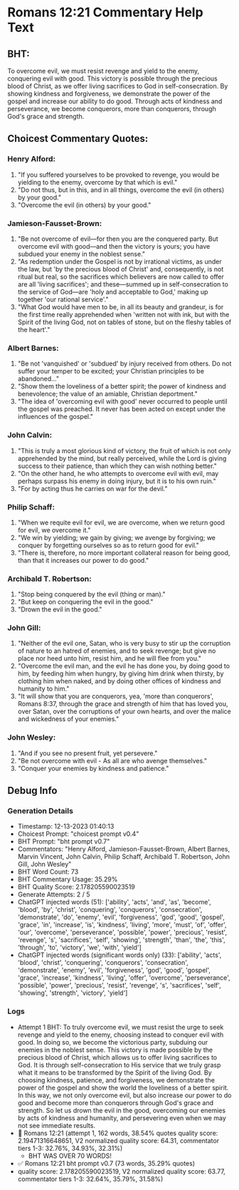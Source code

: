 # Romans 12:21 Commentary Help Text

## BHT:
To overcome evil, we must resist revenge and yield to the enemy, conquering evil with good. This victory is possible through the precious blood of Christ, as we offer living sacrifices to God in self-consecration. By showing kindness and forgiveness, we demonstrate the power of the gospel and increase our ability to do good. Through acts of kindness and perseverance, we become conquerors, more than conquerors, through God's grace and strength.

## Choicest Commentary Quotes:
### Henry Alford:
1. "If you suffered yourselves to be provoked to revenge, you would be yielding to the enemy, overcome by that which is evil."
2. "Do not thus, but in this, and in all things, overcome the evil (in others) by your good."
3. "Overcome the evil (in others) by your good."

### Jamieson-Fausset-Brown:
1. "Be not overcome of evil—for then you are the conquered party. But overcome evil with good—and then the victory is yours; you have subdued your enemy in the noblest sense."
2. "As redemption under the Gospel is not by irrational victims, as under the law, but 'by the precious blood of Christ' and, consequently, is not ritual but real, so the sacrifices which believers are now called to offer are all 'living sacrifices'; and these—summed up in self-consecration to the service of God—are 'holy and acceptable to God,' making up together 'our rational service'."
3. "What God would have men to be, in all its beauty and grandeur, is for the first time really apprehended when 'written not with ink, but with the Spirit of the living God, not on tables of stone, but on the fleshy tables of the heart'."

### Albert Barnes:
1. "Be not 'vanquished' or 'subdued' by injury received from others. Do not suffer your temper to be excited; your Christian principles to be abandoned..."
2. "Show them the loveliness of a better spirit; the power of kindness and benevolence; the value of an amiable, Christian deportment."
3. "The idea of 'overcoming evil with good' never occurred to people until the gospel was preached. It never has been acted on except under the influences of the gospel."

### John Calvin:
1. "This is truly a most glorious kind of victory, the fruit of which is not only apprehended by the mind, but really perceived, while the Lord is giving success to their patience, than which they can wish nothing better."
2. "On the other hand, he who attempts to overcome evil with evil, may perhaps surpass his enemy in doing injury, but it is to his own ruin."
3. "For by acting thus he carries on war for the devil."

### Philip Schaff:
1. "When we requite evil for evil, we are overcome, when we return good for evil, we overcome it."
2. "We win by yielding; we gain by giving; we avenge by forgiving; we conquer by forgetting ourselves so as to return good for evil."
3. "There is, therefore, no more important collateral reason for being good, than that it increases our power to do good."

### Archibald T. Robertson:
1. "Stop being conquered by the evil (thing or man)."
2. "But keep on conquering the evil in the good."
3. "Drown the evil in the good."

### John Gill:
1. "Neither of the evil one, Satan, who is very busy to stir up the corruption of nature to an hatred of enemies, and to seek revenge; but give no place nor heed unto him, resist him, and he will flee from you."
2. "Overcome the evil man, and the evil he has done you, by doing good to him, by feeding him when hungry, by giving him drink when thirsty, by clothing him when naked, and by doing other offices of kindness and humanity to him."
3. "It will show that you are conquerors, yea, 'more than conquerors', Romans 8:37, through the grace and strength of him that has loved you, over Satan, over the corruptions of your own hearts, and over the malice and wickedness of your enemies."

### John Wesley:
1. "And if you see no present fruit, yet persevere."
2. "Be not overcome with evil - As all are who avenge themselves."
3. "Conquer your enemies by kindness and patience."


## Debug Info
### Generation Details
- Timestamp: 12-13-2023 01:40:13
- Choicest Prompt: "choicest prompt v0.4"
- BHT Prompt: "bht prompt v0.7"
- Commentators: "Henry Alford, Jamieson-Fausset-Brown, Albert Barnes, Marvin Vincent, John Calvin, Philip Schaff, Archibald T. Robertson, John Gill, John Wesley"
- BHT Word Count: 73
- BHT Commentary Usage: 35.29%
- BHT Quality Score: 2.178205590023519
- Generate Attempts: 2 / 5
- ChatGPT injected words (51):
	['ability', 'acts', 'and', 'as', 'become', 'blood', 'by', 'christ', 'conquering', 'conquerors', 'consecration', 'demonstrate', 'do', 'enemy', 'evil', 'forgiveness', 'god', 'good', 'gospel', 'grace', 'in', 'increase', 'is', 'kindness', 'living', 'more', 'must', 'of', 'offer', 'our', 'overcome', 'perseverance', 'possible', 'power', 'precious', 'resist', 'revenge', 's', 'sacrifices', 'self', 'showing', 'strength', 'than', 'the', 'this', 'through', 'to', 'victory', 'we', 'with', 'yield']
- ChatGPT injected words (significant words only) (33):
	['ability', 'acts', 'blood', 'christ', 'conquering', 'conquerors', 'consecration', 'demonstrate', 'enemy', 'evil', 'forgiveness', 'god', 'good', 'gospel', 'grace', 'increase', 'kindness', 'living', 'offer', 'overcome', 'perseverance', 'possible', 'power', 'precious', 'resist', 'revenge', 's', 'sacrifices', 'self', 'showing', 'strength', 'victory', 'yield']

### Logs
- Attempt 1 BHT: To truly overcome evil, we must resist the urge to seek revenge and yield to the enemy, choosing instead to conquer evil with good. In doing so, we become the victorious party, subduing our enemies in the noblest sense. This victory is made possible by the precious blood of Christ, which allows us to offer living sacrifices to God. It is through self-consecration to His service that we truly grasp what it means to be transformed by the Spirit of the living God. By choosing kindness, patience, and forgiveness, we demonstrate the power of the gospel and show the world the loveliness of a better spirit. In this way, we not only overcome evil, but also increase our power to do good and become more than conquerors through God's grace and strength. So let us drown the evil in the good, overcoming our enemies by acts of kindness and humanity, and persevering even when we may not see immediate results.
- 🔄 Romans 12:21 (attempt 1, 162 words, 38.54% quotes quality score: 2.19471316648651, V2 normalized quality score: 64.31, commentator tiers 1-3: 32.76%, 34.93%, 32.31%) 
	- BHT WAS OVER 70 WORDS!
- ✅ Romans 12:21 bht prompt v0.7 (73 words, 35.29% quotes)
- quality score: 2.178205590023519, V2 normalized quality score: 63.77, commentator tiers 1-3: 32.64%, 35.79%, 31.58%)